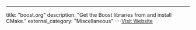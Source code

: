 ---
title: "boost.org"
description: "Get the Boost libraries from  and install CMake."
external_category: "Miscellaneous"
---[Visit Website](http://boost.org)

